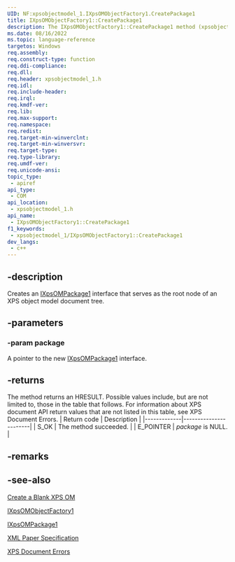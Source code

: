 ```yaml
---
UID: NF:xpsobjectmodel_1.IXpsOMObjectFactory1.CreatePackage1
title: IXpsOMObjectFactory1::CreatePackage1
description: The IXpsOMObjectFactory1::CreatePackage1 method (xpsobjectmodel_1.h) creates an IXpsOMPackage1 interface that serves as the root node of an XPS object model document tree.
ms.date: 08/16/2022
ms.topic: language-reference
targetos: Windows
req.assembly: 
req.construct-type: function
req.ddi-compliance: 
req.dll: 
req.header: xpsobjectmodel_1.h
req.idl: 
req.include-header: 
req.irql: 
req.kmdf-ver: 
req.lib: 
req.max-support: 
req.namespace: 
req.redist: 
req.target-min-winverclnt: 
req.target-min-winversvr: 
req.target-type: 
req.type-library: 
req.umdf-ver: 
req.unicode-ansi: 
topic_type:
 - apiref
api_type:
 - COM
api_location:
 - xpsobjectmodel_1.h
api_name:
 - IXpsOMObjectFactory1::CreatePackage1
f1_keywords:
 - xpsobjectmodel_1/IXpsOMObjectFactory1::CreatePackage1
dev_langs:
 - c++
---
```


## -description

Creates an [IXpsOMPackage1](nn-xpsobjectmodel_1-ixpsompackage1.md) interface that serves as the root node of an XPS object model document tree.

## -parameters

### -param package

A pointer to the new [IXpsOMPackage1](nn-xpsobjectmodel_1-ixpsompackage1.md) interface.

## -returns

The method returns an HRESULT. Possible values include, but are not limited to, those in the table that follows. For information about XPS document API return values that are not listed in this table, see XPS Document Errors.
| Return code | Description           |
|-------------|-----------------------|
| S_OK        | The method succeeded. |
| E_POINTER   | *package* is NULL.    |

## -remarks

## -see-also

[Create a Blank XPS OM](https://docs.microsoft.com/previous-versions/windows/desktop/dd316970(v=vs.85))

[IXpsOMObjectFactory1](nn-xpsobjectmodel_1-ixpsomobjectfactory1.md)

[IXpsOMPackage1](nn-xpsobjectmodel_1-ixpsompackage1.md)

[XML Paper Specification](https://en.wikipedia.org/wiki/Open_XML_Paper_Specification)

[XPS Document Errors](https://docs.microsoft.com/previous-versions/windows/desktop/dd372955(v=vs.85))